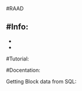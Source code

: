 #RAAD

#Info:
-
-
-


#Tutorial:
                                                

#Docentation:
                                                                        
Getting Block data from SQL:


